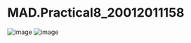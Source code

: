 # MAD.Practical8_20012011158
![image](https://user-images.githubusercontent.com/110724108/201340224-fc3deda1-6cad-42c5-ad83-50cc3ae8e2b7.png)
![image](https://user-images.githubusercontent.com/110724108/201340308-cb663a10-3a55-4b1a-9058-7a732f684e51.png)
